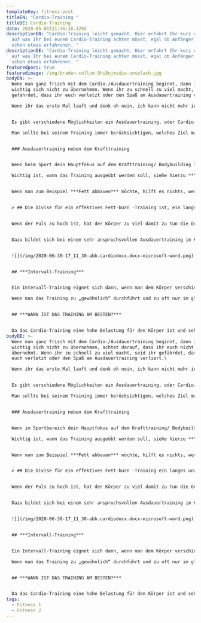 ```yaml
---
templateKey: fitness-post
titleEN: "Cardio-Training "
titleDE: Cardio-Training
date: 2020-05-01T21:46:18.329Z
descriptionEN: "Cardio-Training leicht gemacht. Hier erfahrt Ihr kurz und knapp
  auf was Ihr bei eurem Cardio-Training achten müsst, egal ob Anfänger oder
  schon etwas erfahrener. "
descriptionDE: "Cardio-Training leicht gemacht. Hier erfahrt Ihr kurz und knapp
  auf was Ihr bei eurem Cardio-Training achten müsst, egal ob Anfänger oder
  schon etwas erfahrener. "
featuredpost: true
featuredimage: /img/braden-collum-9hi8ujmsdza-unsplash.jpg
bodyEN: >-
  Wenn man ganz frisch mit dem Cardio-/Ausdauertraining beginnt, dann ist es
  wichtig sich nicht zu übernehmen. Wenn ihr zu schnell zu viel macht, seid ihr
  gefährdet, dass ihr euch verletzt oder den Spaß am Ausdauertraining verliert.\

  Wenn ihr das erste Mal lauft und denk oh nein, ich kann nicht mehr ich muss noch so lange laufen, denkt nicht an die ganze Zeit die ihr noch vor euch habt, denk immer von der einen zur nächsten Minute, dann läuft es sich leichter.


  Es gibt verschiedene Möglichkeiten ein Ausdauertraining, oder Cardio-Training durch zu führen.\

  Man sollte bei seinem Training immer berücksichtigen, welches Ziel man erreichen möchte, was aber eigentlich selbstverständlich ist.


  ### Ausdauertraining neben dem Krafttraining


  Wenn beim Sport dein Hauptfokus auf dem Krafttraining/ Bodybuilding liegt, ist das Cardio-Training essenziell neben dem Kraftsport. Der Kraftsport bedeutet für den Körper ebenfalls eine hohe Belastung und ist auch eine Art des Ausdauersports. Dennoch liegt hier eine andere Belastung für auf den Körper vor, als beim Laufen. Das Laufen, Schwimmen oder Radfahren stärkt die Herz-Kreislauffunktion, was bei Kraftsportlern manchmal etwas vernachlässigt wird und zu Komplikationen führen kann, daher sollte die Herz-Kreislauffunktion gestärkt und trainiert werden. \

  Wichtig ist, wann das Training ausgeübt werden soll, siehe hierzu **"wann ist das Training am besten?"**


  Wenn man zum Beispiel ***Fett abbauen*** möchte, hilft es nichts, wenn man einfach eine Stunde auf dem Laufband oder in der Natur unterwegs ist, natürlich verbrennt man Kalorien, was auf jeden Fall sehr gut ist. Aber bei dem Fettabbau ist es wichtig, dass der Puls nicht zu hoch steigt, daher ist es bei Fettabbau wichtig drauf zu achten in welchem Bereich sich der Puls bewegt, natürlich darf es auch nicht zu niedrig sein. Ich bin 1,56 klein und wiege aktuell knapp 44 kg, wenn ich ein Fettabbau-Training mache, muss sich mein Plus zwischen mindesten 122 und maximal bei 134 bewegen. Hierfür gibt es unter dem folgenden Link einen super Rechner: <https://www.blitzrechner.de/puls/>


  > ## Die Divise für ein effektives Fett-burn -Training ist, ein langes und relativ langsames Training.


  Wenn der Puls zu hoch ist, hat der Körper zu viel damit zu tun die Organe mit genug Sauerstoff zu versorgen und gar keine Zeit Fett abzubauen. Das Gleiche ist in der Nachbrennphase, der Körper ist so damit beschäftigt, sich wieder auf einer normale Temperatur zu bringen, den Kreislauf und den Plus runter zu fahren, das er gar keine Zeit hat an den Fettabbau nur zu denken.


  Dazu bildet sich bei einem sehr anspruchsvollen Ausdauertraining im Körper Milchsäure, um die Muskeln zu versorgen und zu schützen. Die Milchsäure blockiert den Fettabbau, da der Körper als aller erstes die Säure im Körper wieder verarbeiten muss, damit er nicht übersäuert.


  ![](/img/2020-06-30-17_11_30-abb.cardiodocx.docx-microsoft-word.png)


  ## ***Intervall-Training***


  Ein Intervall-Training eignet sich dann, wenn man dem Körper verschiedene reize setzten will, dass heiß, dass man in sein gewohntes Training, wo man nur gerade ausläuft Geschwindigkeitsintervalle einbaut, dass bedeutet alle paar Minuten einen kurzen Sprint einzubauen oder wenn man auf dem Laufband ist die Steigung ändern.\

  Wenn man das Training zu „gewöhnlich“ durchführt und zu oft nur im gleichen Tempo läuft, dann gewöhnt sich der Körper an diese Belastung und man steigert seine Ausdauer nicht.


  ## ***WANN IST DAS TRAINING AM BESTEN?***


  Da das Cardio-Training eine hohe Belastung für den Körper ist und sehr viel Energie fordert, ist es wichtig, dass Cardio-Training nie vor dem Krafttraining zu machen. Die optimale Zeit für ein Cardio-Training ist nach dem Krafttraining, am selben Tag wie das Krafttraining, aber zu separaten Zeiten z.B. das Krafttraining vor der Arbeit und Cardio nach der Arbeit, oder an einem trainingsfreien Tag, sodass nur das Cardio-Training an diesem Tag absolviert wird.
bodyDE: >-
  Wenn man ganz frisch mit dem Cardio-/Ausdauertraining beginnt, dann ist es
  wichtig sich nicht zu übernehmen, achtet darauf, dass ihr euch nicht
  übernehmt. Wenn ihr zu schnell zu viel macht, seid ihr gefährdet, dass ihr
  euch verletzt oder den Spaß am Ausdauertraining verliert.\

  Wenn ihr das erste Mal lauft und denk oh nein, ich kann nicht mehr ich muss noch so lange laufen, denkt nicht an die ganze Zeit die ihr noch vor euch habt, denk immer von der einen zur nächsten Minute, dann läuft es sich leichter.


  Es gibt verschiedene Möglichkeiten ein Ausdauertraining, oder Cardio-Training durch zu führen.\

  Man sollte bei seinem Training immer berücksichtigen, welches Ziel man erreichen möchte, was aber eigentlich selbstverständlich ist.


  ### Ausdauertraining neben dem Krafttraining


  Wenn im Sportbereich dein Hauptfokus auf dem Krafttraining/ Bodybuilding liegt, ist das Cardio-Training essenziell neben dem Kraftsport. Der Kraftsport bedeutet für den Körper ebenfalls eine hohe Belastung und ist auch eine Art des Ausdauersports. Dennoch liegt hier eine andere Belastung für auf den Körper vor, als beim Laufen. Das Laufen, Schwimmen oder Radfahren stärkt die Herz-Kreislauffunktion, was bei Kraftsportlern manchmal etwas vernachlässigt wird und zu Komplikationen führen kann, daher sollte die Herz-Kreislauffunktion gestärkt und trainiert werden. \

  Wichtig ist, wann das Training ausgeübt werden soll, siehe hierzu **"wann ist das Training am besten?"**


  Wenn man zum Beispiel ***Fett abbauen*** möchte, hilft es nichts, wenn man einfach eine Stunde auf dem Laufband oder in der Natur unterwegs ist, natürlich verbrennt man Kalorien, was auf jeden Fall sehr gut ist. Aber bei dem Fettabbau ist es wichtig, dass der Puls nicht zu hoch steigt, daher ist es bei Fettabbau wichtig drauf zu achten in welchem Bereich sich der Puls bewegt, natürlich darf es auch nicht zu niedrig sein. Ich bin 1,56 klein und wiege aktuell knapp 44 kg, wenn ich ein Fettabbau-Training mache, muss sich mein Plus zwischen mindesten 122 und maximal bei 134 bewegen. Hierfür gibt es unter dem folgenden Link einen super Rechner: <https://www.blitzrechner.de/puls/>


  > ## Die Divise für ein effektives Fett-burn -Training ein langes und relativ langsames Training.


  Wenn der Puls zu hoch ist, hat der Körper zu viel damit zu tun die Organe mit genug Sauerstoff zu versorgen und gar keine Zeit Fett abzubauen. Das gleiche ist in der Nachbrennphase, der Körper ist so damit beschäftigt, sich wieder auf einer normale Temperatur zu bringen, den Kreislauf und den Plus runter zu fahren, das er gar keine Zeit hat ab den Fettabbau nur zu denken.


  Dazu bildet sich bei einem sehr anspruchsvollen Ausdauertraining im Körper Milchsäure um die Muskeln zu versorgen und zu schützen. Die Milchsäure blockiert den Fettabbau, da der Körper als aller erstes die Säure im Körper wieder verarbeiten muss, damit er nicht übersäuert.


  ![](/img/2020-06-30-17_11_30-abb.cardiodocx.docx-microsoft-word.png)


  ## ***Intervall-Training***


  Ein Intervall-Training eignet sich dann, wenn man dem Körper verschiedene reize setzten will, dass heiß, dass man in sein gewohntes Training wo man nur gerade ausläuft Geschwindigkeitsintervalle einbaut, dass bedeutet alle paar Minuten einen kurzen Sprint einbauen oder wenn man auf dem Laufband ist die Steigung ändern.\

  Wenn man das Training zu „gewöhnlich“ durchführt und zu oft nur im gleichen Tempo läuft, dann gewöhnt sich der Körper an diese Belastung und man steigert seine Ausdauer nicht.


  ## ***WANN IST DAS TRAINING AM BESTEN?***


  Da das Cardio-Training eine hohe Belastung für den Körper ist und sehr viel Energie fordert, ist es wichtig, dass Cardio-Training nie vor dem Krafttraining zu machen. Die optimale Zeit für ein Cardio-Training ist nach dem Krafttraining, am selben Tag wie das Krafttraining, aber zu separaten Zeiten z.B. das Krafttraining vor der Arbeit und Cardio nach der Arbeit, oder an einem trainingsfreien Tag, sodass nur das Cardio-Training an diesem Tag absolviert wird.
tags:
  - Fitness 1
  - Fitness 2
---
```

